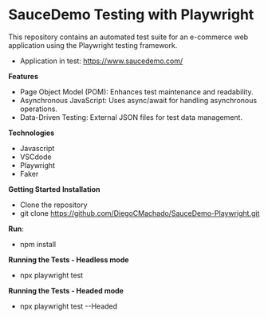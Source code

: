 # SauceDemo Testing with Playwright
This repository contains an automated test suite for an e-commerce web application using the Playwright testing framework. 
* Application in test: https://www.saucedemo.com/

**Features**
* Page Object Model (POM): Enhances test maintenance and readability.
* Asynchronous JavaScript: Uses async/await for handling asynchronous operations.
* Data-Driven Testing: External JSON files for test data management.

**Technologies**
* Javascript
* VSCdode
* Playwright
* Faker

**Getting Started**
**Installation**
* Clone the repository
* git clone https://github.com/DiegoCMachado/SauceDemo-Playwright.git

**Run**:
* npm install

**Running the Tests - Headless mode**
* npx playwright test

**Running the Tests - Headed mode**
* npx playwright test --Headed
